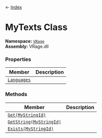 ← [Index](ApiIndex)
# MyTexts Class
**Namespace:** [`VRage`](VRage)  
**Assembly:** VRage.dll  
### Properties
|Member|Description|
|---|---|
|[`Languages`](VRage.Languages)||
### Methods
|Member|Description|
|---|---|
|[`Get(MyStringId)`](VRage.Get)||
|[`GetString(MyStringId)`](VRage.GetString)||
|[`Exists(MyStringId)`](VRage.Exists)||
